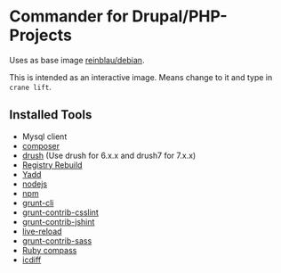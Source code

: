 Commander for Drupal/PHP-Projects
===============

Uses as base image [reinblau/debian](https://registry.hub.docker.com/u/reinblau/debian/).

This is intended as an interactive image. Means change to it and type in ``crane lift``.

Installed Tools
---------------
* Mysql client
* [composer](https://getcomposer.org/)
* [drush](https://github.com/drush-ops/drush) (Use drush for 6.x.x and drush7 for 7.x.x)
 * [Registry Rebuild](https://drupal.org/project/registry_rebuild)
 * [Yadd](https://github.com/reinblau/yadd)
* [nodejs](http://nodejs.org/)
 * [npm](https://www.npmjs.com/)
 * [grunt-cli](https://www.npmjs.com/package/grunt-cli)
 * [grunt-contrib-csslint](https://www.npmjs.com/package/grunt-contrib-csslint)
 * [grunt-contrib-jshint](https://www.npmjs.com/package/grunt-contrib-jshint)
 * [live-reload](https://www.npmjs.com/package/live-reload)
 * [grunt-contrib-sass](https://www.npmjs.com/package/grunt-contrib-sass)
* [Ruby compass](http://compass-style.org/)
* [icdiff](https://github.com/jeffkaufman/icdiff)
